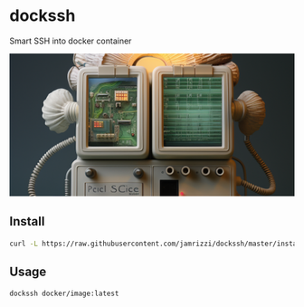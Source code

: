 # dockssh
Smart SSH into docker container

![](assets/dockssh.png)

## Install
```sh
curl -L https://raw.githubusercontent.com/jamrizzi/dockssh/master/install.sh | sudo bash 
```

## Usage
```
dockssh docker/image:latest
```
